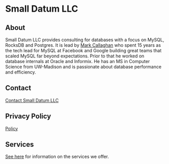 # Small Datum LLC

## About
Small Datum LLC provides consulting for databases with a focus on MySQL, RocksDB and Postgres. It is lead by [Mark Callaghan](https://www.linkedin.com/in/mdcallag/) who spent 15 years as the tech lead for MySQL at Facebook and Google building great teams that scaled MySQL far beyond expectations. Prior to that he worked on database internals at Oracle and Informix. He has an MS in Computer Science from UW-Madison and is passionate about database performance and efficiency.

## Contact
[Contact Small Datum LLC](mailto:mark@smalldatum.net)

## Privacy Policy
[Policy](priv_policy.md)

## Services
[See here](services.md) for information on the services we offer.
